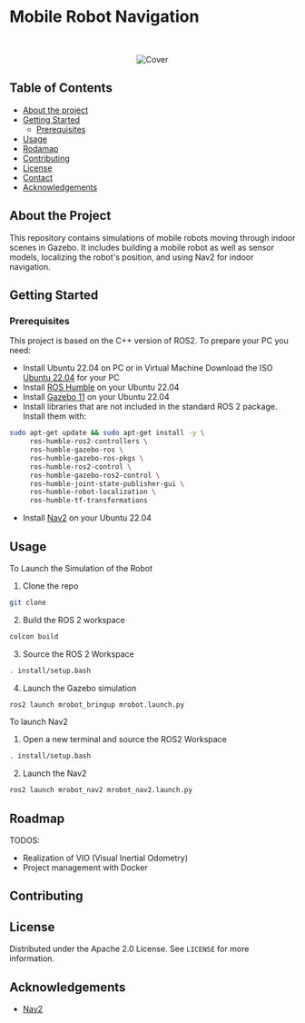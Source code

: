 # Mobile Robot Navigation

<!-- PROJECT LOGO -->
<br />
<p align="center">
   <img src="images/demo.gif" alt="Cover">
</p>


## Table of Contents
* [About the project](#about-the-project)
* [Getting Started](#getting-started)
  * [Prerequisites](#prerequisites)
* [Usage](#usage)
* [Rodamap](#roadmap)
* [Contributing](#contributing)
* [License](#license)
* [Contact](#contact)
* [Acknowledgements](#acknowledgements)

<!-- ABOUT THE PROJECT -->  
## About the Project
This repository contains simulations of mobile robots moving through indoor scenes in Gazebo. It includes building a mobile robot as well as sensor models, localizing the robot's position, and using Nav2 for indoor navigation.

<!-- GETTING STARTED -->
## Getting Started
### Prerequisites
This project is based on the C++ version of ROS2. To prepare your PC you need:
* Install Ubuntu 22.04 on PC or in Virtual Machine
Download the ISO [Ubuntu 22.04](https://ubuntu.com/download/) for your PC
* Install [ROS Humble](https://docs.ros.org/en/humble/Installation/Ubuntu-Install-Debians.html) on your Ubuntu 22.04
* Install [Gazebo 11](https://classic.gazebosim.org/) on your Ubuntu 22.04
* Install libraries that are not included in the standard ROS 2 package. Install them with:
```sh
sudo apt-get update && sudo apt-get install -y \
     ros-humble-ros2-controllers \
     ros-humble-gazebo-ros \
     ros-humble-gazebo-ros-pkgs \
     ros-humble-ros2-control \
     ros-humble-gazebo-ros2-control \
     ros-humble-joint-state-publisher-gui \
     ros-humble-robot-localization \
     ros-humble-tf-transformations
```
* Install [Nav2](https://navigation.ros.org/getting_started/index.html#installation) on your Ubuntu 22.04

<!-- USAGE -->
## Usage
To Launch the Simulation of the Robot 
1. Clone the repo
```sh
git clone 
```
2. Build the ROS 2 workspace
```sh
colcon build
```
3. Source the ROS 2 Workspace
```sh
. install/setup.bash
```
4. Launch the Gazebo simulation
```sh
ros2 launch mrobot_bringup mrobot.launch.py
```
To launch Nav2
1. Open a new terminal and source the ROS2 Workspace
```sh
. install/setup.bash
```
2. Launch the Nav2
```sh
ros2 launch mrobot_nav2 mrobot_nav2.launch.py
```

<!-- ROADMAP -->
## Roadmap
TODOS:
 - Realization of VIO (Visual Inertial Odometry)
 - Project management with Docker

<!-- CONTRIBUTING -->
## Contributing


<!-- LICENSE -->
## License

Distributed under the Apache 2.0 License. See `LICENSE` for more information.


<!-- ACKNOWLEDGEMENTS -->
## Acknowledgements
* [Nav2](https://navigation.ros.org/index.html)